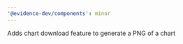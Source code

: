 ```yaml
---
'@evidence-dev/components': minor
---
```


Adds chart download feature to generate a PNG of a chart
